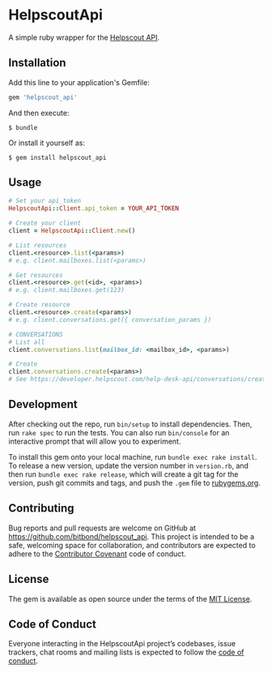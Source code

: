 # HelpscoutApi

A simple ruby wrapper for the [Helpscout API](https://developer.helpscout.com/help-desk-api/).

## Installation

Add this line to your application's Gemfile:

```ruby
gem 'helpscout_api'
```

And then execute:

    $ bundle

Or install it yourself as:

    $ gem install helpscout_api

## Usage

```ruby
# Set your api_token
HelpscoutApi::Client.api_token = YOUR_API_TOKEN

# Create your client
client = HelpscoutApi::Client.new()

# List resources
client.<resource>.list(<params>)
# e.g. client.mailboxes.list(<params>)

# Get resources
client.<resource>.get(<id>, <params>)
# e.g. client.mailboxes.get(123)

# Create resource
client.<resource>.create(<params>)
# e.g. client.conversations.get({ conversation_params })

# CONVERSATIONS
# List all
client.conversations.list(mailbox_id: <mailbox_id>, <params>)

# Create
client.conversations.create(<params>)
# See https://developer.helpscout.com/help-desk-api/conversations/create/ for required params
```

## Development

After checking out the repo, run `bin/setup` to install dependencies. Then, run `rake spec` to run the tests. You can also run `bin/console` for an interactive prompt that will allow you to experiment.

To install this gem onto your local machine, run `bundle exec rake install`. To release a new version, update the version number in `version.rb`, and then run `bundle exec rake release`, which will create a git tag for the version, push git commits and tags, and push the `.gem` file to [rubygems.org](https://rubygems.org).

## Contributing

Bug reports and pull requests are welcome on GitHub at https://github.com/bitbond/helpscout_api. This project is intended to be a safe, welcoming space for collaboration, and contributors are expected to adhere to the [Contributor Covenant](http://contributor-covenant.org) code of conduct.

## License

The gem is available as open source under the terms of the [MIT License](https://opensource.org/licenses/MIT).

## Code of Conduct

Everyone interacting in the HelpscoutApi project’s codebases, issue trackers, chat rooms and mailing lists is expected to follow the [code of conduct](https://github.com/bitbond/helpscout_api/blob/master/CODE_OF_CONDUCT.md).
